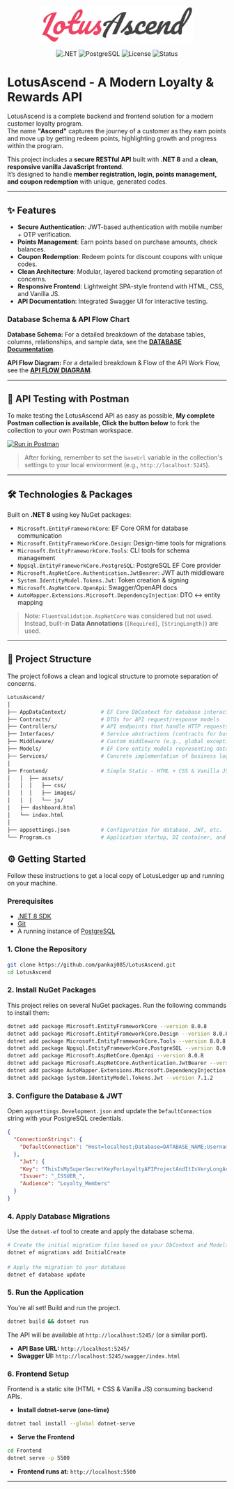 <div align="center"> 
<p>
  <a href="https://github.com/pankaj085/LotusAscend">
    <img src="DocsAssets/LotusAscend_Logo.svg" alt="LotusAscend" width="350"/>
  </a>
</p> 

  ![.NET](https://img.shields.io/badge/.NET-8-512BD4?style=for-the-badge&logo=dotnet)
  ![PostgreSQL](https://img.shields.io/badge/PostgreSQL-12-4169E1?style=for-the-badge&logo=postgresql)
  ![License](https://img.shields.io/badge/License-MIT-green.svg?style=for-the-badge)
  ![Status](https://img.shields.io/badge/status-active-brightgreen.svg?style=for-the-badge)  
</div>

# **LotusAscend** - A Modern Loyalty & Rewards API
LotusAscend is a complete backend and frontend solution for a modern customer loyalty program.  
The name **"Ascend"** captures the journey of a customer as they earn points and move up by getting redeem points, highlighting growth and progress within the program.

This project includes a **secure RESTful API** built with **.NET 8** and a **clean, responsive vanilla JavaScript frontend**.  
It’s designed to handle **member registration, login, points management, and coupon redemption** with unique, generated codes.

---

## ✨ Features
- **Secure Authentication**: JWT-based authentication with mobile number + OTP verification.  
- **Points Management**: Earn points based on purchase amounts, check balances.  
- **Coupon Redemption**: Redeem points for discount coupons with unique codes.  
- **Clean Architecture**: Modular, layered backend promoting separation of concerns.  
- **Responsive Frontend**: Lightweight SPA-style frontend with HTML, CSS, and Vanilla JS.  
- **API Documentation**: Integrated Swagger UI for interactive testing.

### Database Schema & API Flow Chart

**Database Schema:** For a detailed breakdown of the database tables, columns, relationships, and sample data, see the **[DATABASE Documentation](DATABASE_SCHEMA.md)**.

**API Flow Diagram:** For a detailed breakdown & Flow of the API Work Flow, see the **[API FLOW DIAGRAM](/DocsAssets/la_flow_chart.png)**.

---
## 🧪 API Testing with Postman

To make testing the LotusAscend API as easy as possible, **My complete Postman collection is available, Click the button below** to fork the collection to your own Postman workspace.

[![Run in Postman](https://run.pstmn.io/button.svg)](https://www.postman.com/mrlotus/workspace/lotusascend/collection/43877835-77b66af7-f6da-4b1e-a040-f300518061ab?action=share&creator=43877835)

>After forking, remember to set the `baseUrl` variable in the collection's settings to your local environment (e.g., `http://localhost:5245`).
---

## 🛠️ Technologies & Packages

Built on **.NET 8** using key NuGet packages:  

- `Microsoft.EntityFrameworkCore`: EF Core ORM for database communication  
- `Microsoft.EntityFrameworkCore.Design`: Design-time tools for migrations  
- `Microsoft.EntityFrameworkCore.Tools`: CLI tools for schema management  
- `Npgsql.EntityFrameworkCore.PostgreSQL`: PostgreSQL EF Core provider  
- `Microsoft.AspNetCore.Authentication.JwtBearer`: JWT auth middleware  
- `System.IdentityModel.Tokens.Jwt`: Token creation & signing  
- `Microsoft.AspNetCore.OpenApi`: Swagger/OpenAPI docs  
- `AutoMapper.Extensions.Microsoft.DependencyInjection`: DTO ↔ entity mapping  

> Note: `FluentValidation.AspNetCore` was considered but not used. Instead, built-in **Data Annotations** (`[Required]`, `[StringLength]`) are used.

---

## 📂 Project Structure
The project follows a clean and logical structure to promote separation of concerns.

```bash
LotusAscend/
│
├── AppDataContext/           # EF Core DbContext for database interaction
├── Contracts/                # DTOs for API request/response models
├── Controllers/              # API endpoints that handle HTTP requests
├── Interfaces/               # Service abstractions (contracts for business logic)
├── Middleware/               # Custom middleware (e.g., global exception handling)
├── Models/                   # EF Core entity models representing database tables
├── Services/                 # Concrete implementation of business logic
│
├── Frontend/                 # Simple Static - HTML + CSS & Vanilla JS Frontend
│   │  ├── assets/
│   │  │   ├── css/
│   │  │   ├── images/
│   │  │   └── js/
│   ├── dashboard.html
│   └── index.html
│
├── appsettings.json          # Configuration for database, JWT, etc.
└── Program.cs                # Application startup, DI container, and pipeline setup
```
## ⚙️ Getting Started

Follow these instructions to get a local copy of LotusLedger up and running on your machine.

### Prerequisites

-   [.NET 8 SDK](https://dotnet.microsoft.com/download/dotnet/8.0)
-   [Git](https://git-scm.com/)
-   A running instance of [PostgreSQL](https://www.postgresql.org/download/)

### 1. Clone the Repository

```bash
git clone https://github.com/pankaj085/LotusAscend.git
cd LotusAscend
````

### 2\. Install NuGet Packages

This project relies on several NuGet packages. Run the following commands to install them:

```bash
dotnet add package Microsoft.EntityFrameworkCore --version 8.0.8
dotnet add package Microsoft.EntityFrameworkCore.Design --version 8.0.8
dotnet add package Microsoft.EntityFrameworkCore.Tools --version 8.0.8
dotnet add package Npgsql.EntityFrameworkCore.PostgreSQL --version 8.0.8
dotnet add package Microsoft.AspNetCore.OpenApi --version 8.0.8         
dotnet add package Microsoft.AspNetCore.Authentication.JwtBearer --version 8.0.8
dotnet add package AutoMapper.Extensions.Microsoft.DependencyInjection --version 12.0.1
dotnet add package System.IdentityModel.Tokens.Jwt --version 7.1.2

```

### 3\. Configure the Database & JWT

Open `appsettings.Development.json` and update the `DefaultConnection` string with your PostgreSQL credentials.

```json
{
  "ConnectionStrings": {
    "DefaultConnection": "Host=localhost;Database=DATABASE_NAME;Username=USERNAME;Password=PASSWORD"
  },
    "Jwt": {
    "Key": "ThisIsMySuperSecretKeyForLoyaltyAPIProjectAndItIsVeryLongAndSecure12345!",
    "Issuer": "_ISSUER_",
    "Audience": "Loyalty_Members"
  }
}
```

### 4\. Apply Database Migrations

Use the `dotnet-ef` tool to create and apply the database schema.

```bash
# Create the initial migration files based on your DbContext and Models
dotnet ef migrations add InitialCreate

# Apply the migration to your database
dotnet ef database update
```

### 5\. Run the Application

You're all set\! Build and run the project.

```bash
dotnet build && dotnet run
```

The API will be available at `http://localhost:5245/` (or a similar port).

  - **API Base URL:** `http://localhost:5245/`
  - **Swagger UI:** `http://localhost:5245/swagger/index.html`

### 6\. Frontend Setup

Frontend is a static site (HTML + CSS & Vanilla JS) consuming backend APIs.

- **Install dotnet-serve (one-time)**

```bash
dotnet tool install --global dotnet-serve
```

- **Serve the Frontend**

```bash
cd Frontend
dotnet serve -p 5500
```

- **Frontend runs at:** `http://localhost:5500`

-----